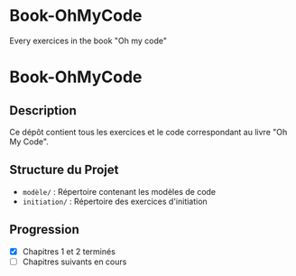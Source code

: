 # Book-OhMyCode
Every exercices in the book "Oh my code"

# Book-OhMyCode

## Description
Ce dépôt contient tous les exercices et le code correspondant au livre "Oh My Code".

## Structure du Projet
- `modèle/` : Répertoire contenant les modèles de code
- `initiation/` : Répertoire des exercices d'initiation

## Progression
- [x] Chapitres 1 et 2 terminés
- [ ] Chapitres suivants en cours